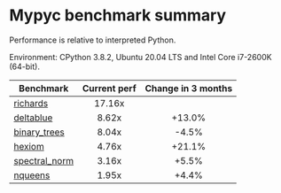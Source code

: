 # Mypyc benchmark summary

Performance is relative to interpreted Python.

Environment: CPython 3.8.2, Ubuntu 20.04 LTS and Intel Core i7-2600K (64-bit).

| Benchmark | Current perf | Change in 3 months |
| --- | :---: | :---: |
| [richards](benchmarks/richards.md) | 17.16x |  |
| [deltablue](benchmarks/deltablue.md) | 8.62x | +13.0% |
| [binary_trees](benchmarks/binary_trees.md) | 8.04x | -4.5% |
| [hexiom](benchmarks/hexiom.md) | 4.76x | +21.1% |
| [spectral_norm](benchmarks/spectral_norm.md) | 3.16x | +5.5% |
| [nqueens](benchmarks/nqueens.md) | 1.95x | +4.4% |
